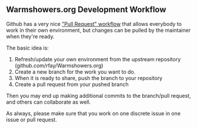 ## Warmshowers.org Development Workflow

Github has a very nice ["Pull Request" workflow](https://help.github.com/articles/using-pull-requests)
that allows everybody to work in their own environment, but changes can be pulled
by the maintainer when they're ready.

The basic idea is:

1. Refresh/update your own environment from the upstream repository (github.com/rfay/Warmshowers.org)
2. Create a new branch for the work you want to do.
3. When it is ready to share, push the branch to your repository
4. Create a pull request from your pushed branch

Then you may end up making additional commits to the branch/pull request, and others
can collaborate as well.

As always, please make sure that you work on one discrete issue in one issue or pull request.
